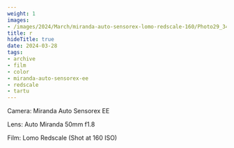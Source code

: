 ```yaml
---
weight: 1
images:
- /images/2024/March/miranda-auto-sensorex-lomo-redscale-160/Photo29_34.jpg
title: r
hideTitle: true
date: 2024-03-28
tags:
- archive
- film
- color
- miranda-auto-sensorex-ee
- redscale
- tartu
---
```


Camera: Miranda Auto Sensorex EE

Lens: Auto Miranda 50mm f1.8

Film: Lomo Redscale (Shot at 160 ISO)